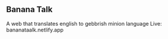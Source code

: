 ## Banana Talk
A web that translates english to gebbrish minion language
Live: bananataalk.netlify.app
